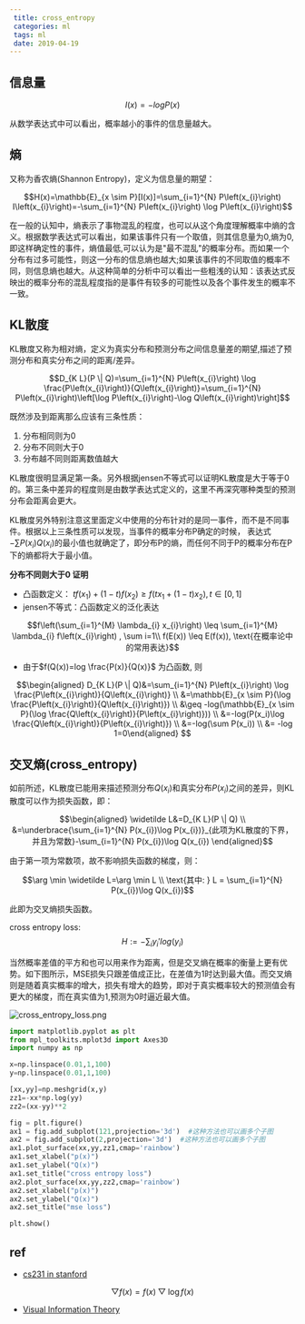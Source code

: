 ```yaml
---
 title: cross_entropy
 categories: ml
 tags: ml
 date: 2019-04-19
---
```


## 信息量

$$I(x)=-logP(x)$$

从数学表达式中可以看出，概率越小的事件的信息量越大。

## 熵

又称为香农熵(Shannon Entropy)，定义为信息量的期望：

$$H(x)=\mathbb{E}_{x \sim P}[I(x)]=\sum_{i=1}^{N} P\left(x_{i}\right) I\left(x_{i}\right)=-\sum_{i=1}^{N} P\left(x_{i}\right) \log P\left(x_{i}\right)$$

在一般的认知中，熵表示了事物混乱的程度，也可以从这个角度理解概率中熵的含义。根据数学表达式可以看出，如果该事件只有一个取值，则其信息量为0,熵为0,即这样确定性的事件，熵值最低,可以认为是"最不混乱"的概率分布。而如果一个分布有过多可能性，则这一分布的信息熵也越大;如果该事件的不同取值的概率不同，则信息熵也越大。从这种简单的分析中可以看出一些粗浅的认知：该表达式反映出的概率分布的混乱程度指的是事件有较多的可能性以及各个事件发生的概率不一致。

## KL散度

KL散度又称为相对熵，定义为真实分布和预测分布之间信息量差的期望,描述了预测分布和真实分布之间的距离/差异。

$$D_{K L}(P \| Q)=\sum_{i=1}^{N} P\left(x_{i}\right) \log \frac{P\left(x_{i}\right)}{Q\left(x_{i}\right)}=\sum_{i=1}^{N} P\left(x_{i}\right)\left[\log P\left(x_{i}\right)-\log Q\left(x_{i}\right)\right]$$

既然涉及到距离那么应该有三条性质：

1. 分布相同则为0
2. 分布不同则大于0
3. 分布越不同则距离数值越大

KL散度很明显满足第一条。另外根据jensen不等式可以证明KL散度是大于等于0的。第三条中差异的程度则是由数学表达式定义的，这里不再深究哪种类型的预测分布会距离会更大。

KL散度另外特别注意这里面定义中使用的分布针对的是同一事件，而不是不同事件。根据以上三条性质可以发现，当事件的概率分布P确定的时候， 表达式$-\sum P(x_i)Q(x_i)$的最小值也就确定了，即分布P的熵，而任何不同于P的概率分布在P下的熵都将大于最小值。

**分布不同则大于0 证明**

- 凸函数定义： $t f\left(x_{1}\right)+(1-t) f\left(x_{2}\right) \geq f\left(t x_{1}+(1-t) x_{2}\right), t\in [0,1]$
- jensen不等式：凸函数定义的泛化表达

$$f\left(\sum_{i=1}^{M} \lambda_{i} x_{i}\right) \leq \sum_{i=1}^{M} \lambda_{i} f\left(x_{i}\right) , \sum i=1\\
f(E(x)) \leq E(f(x)), \text{在概率论中的常用表达}$$

- 由于$f(Q(x))=log \frac{P(x)}{Q(x)}$ 为凸函数, 则

$$\begin{aligned} D_{K L}(P \| Q)&=\sum_{i=1}^{N} P\left(x_{i}\right) \log \frac{P\left(x_{i}\right)}{Q\left(x_{i}\right)} \\
&=\mathbb{E}_{x \sim P}(\log \frac{P\left(x_{i}\right)}{Q\left(x_{i}\right)}) \\
&\geq -log(\mathbb{E}_{x \sim P}(\log \frac{Q\left(x_{i}\right)}{P\left(x_{i}\right)})) \\
&=-log(P(x_i)\log \frac{Q\left(x_{i}\right)}{P\left(x_{i}\right)}) \\
&=-log(\sum P(x_i)) \\
&= -log 1=0\end{aligned} $$


## 交叉熵(cross_entropy)

如前所述，KL散度已能用来描述预测分布$Q(x_i)$和真实分布$P(x_i)$之间的差异，则KL散度可以作为损失函数，即：

$$\begin{aligned} \widetilde L&=D_{K L}(P \| Q)    \\
&=\underbrace{\sum_{i=1}^{N} P(x_{i})\log P(x_{i})}_{此项为KL散度的下界，并且为常数}-\sum_{i=1}^{N} P(x_{i})\log Q(x_{i}) \end{aligned}$$

由于第一项为常数项，故不影响损失函数的梯度，则：

$$\arg \min \widetilde L=\arg \min L \\
\text{其中: } L = \sum_{i=1}^{N} P(x_{i})\log Q(x_{i})$$

此即为交叉熵损失函数。

cross entropy loss:
$$H:=-\sum_iy_i'log(y_i)$$

当然概率差值的平方和也可以用来作为距离，但是交叉熵在概率的衡量上更有优势。如下图所示，MSE损失只跟差值成正比，在差值为1时达到最大值。而交叉熵则是随着真实概率的增大，损失有增大的趋势，即对于真实概率较大的预测值会有更大的梯度，而在真实值为1,预测为0时逼近最大值。

![cross_entropy_loss.png](https://cdn.jsdelivr.net/gh/YeeKal/img_land/blog/notes_img_backup/machineLearning/imgs/cross_entropy_loss.png)

```python
import matplotlib.pyplot as plt
from mpl_toolkits.mplot3d import Axes3D
import numpy as np

x=np.linspace(0.01,1,100)
y=np.linspace(0.01,1,100)

[xx,yy]=np.meshgrid(x,y)
zz1=-xx*np.log(yy)
zz2=(xx-yy)**2

fig = plt.figure()
ax1 = fig.add_subplot(121,projection='3d')  #这种方法也可以画多个子图
ax2 = fig.add_subplot(2,projection='3d')  #这种方法也可以画多个子图
ax1.plot_surface(xx,yy,zz1,cmap='rainbow')
ax1.set_xlabel("p(x)")
ax1.set_ylabel("Q(x)")
ax1.set_title("cross entropy loss")
ax2.plot_surface(xx,yy,zz2,cmap='rainbow')
ax2.set_xlabel("p(x)")
ax2.set_ylabel("Q(x)")
ax2.set_title("mse loss")

plt.show()
```




## ref

- [cs231 in stanford](http://cs231n.github.io/)

$$\bigtriangledown f(x)=f(x)\bigtriangledown \log f(x)$$

- [Visual Information Theory](https://colah.github.io/posts/2015-09-Visual-Information/)
